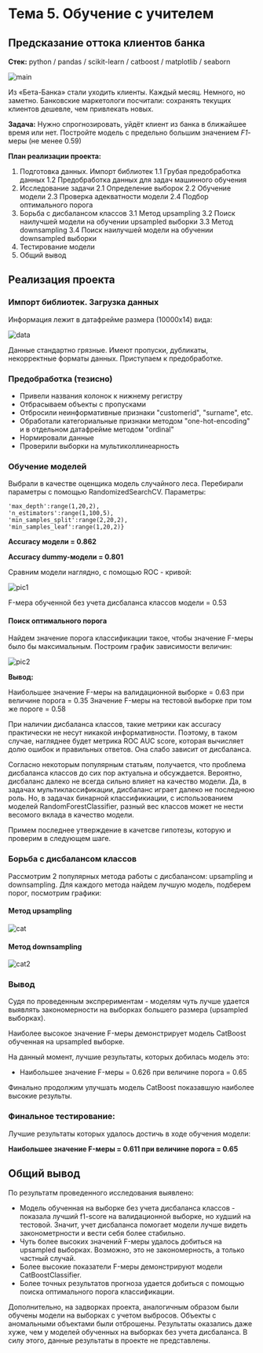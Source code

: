 # Тема 5. Обучение с учителем
## Предсказание оттока клиентов банка

**Стек:** python / pandas / scikit-learn / catboost / matplotlib / seaborn 

![main](pics/main.jpg)

Из «Бета-Банка» стали уходить клиенты. Каждый месяц. Немного, но заметно. Банковские маркетологи посчитали: сохранять текущих клиентов дешевле, чем привлекать новых.

**Задача:** Нужно спрогнозировать, уйдёт клиент из банка в ближайшее время или нет. Постройте модель с предельно большим значением *F1*-меры (не менее 0.59)

**План реализации проекта:**
1. Подготовка данных. Импорт библиотек
1.1 Грубая предобработка данных
1.2 Предобработка данных для задач машинного обучения
2. Исследование задачи
2.1 Определение выборок
2.2 Обучение модели
2.3 Проверка адекватности модели
2.4 Подбор оптимального порога
3. Борьба с дисбалансом классов
3.1 Метод upsampling
3.2 Поиск наилучшей модели на обучении upsampled выборки
3.3 Метод downsampling
3.4 Поиск наилучшей модели на обучении downsampled выборки
4. Тестирование модели
5. Общий вывод

## Реализация проекта

### Импорт библиотек. Загрузка данных

Информация лежит в датафрейме размера (10000x14) вида:

![data](pics/data.png)

Данные стандартно грязные. Имеют пропуски, дубликаты, некорректные форматы данных. Приступаем к предобработке.

### Предобработка (тезисно)

- Привели названия колонок к нижнему регистру
- Отбрасываем объекты с пропусками
- Отбросили неинформативные признаки "customerid", "surname", etc.
- Обработали категориальные признаки методом "one-hot-encoding" и в отдельном датафрейме методом "ordinal"
- Нормировали данные
- Проверили выборки на мультиколлинеарность


### Обучение моделей

Выбрали в качестве оценщика модель случайного леса. Перебирали параметры с помощью RandomizedSearchCV. Параметры:
``` 
'max_depth':range(1,20,2),
'n_estimators':range(1,100,5),
'min_samples_split':range(2,20,2),
'min_samples_leaf':range(1,20,2)}
``` 

**Accuracy модели = 0.862**

**Accuracy dummy-модели = 0.801**

Сравним модели наглядно, с помощью ROC - кривой:

![pic1](pics/pic1.png)

F-мера обученной без учета дисбаланса классов модели = 0.53

#### Поиск оптимального порога

Найдем значение порога классификации такое, чтобы значение F-меры было бы максимальным. Построим график зависимости величин:

![pic2](pics/pic2.png)

**Вывод:**

Наибольшее значение F-меры на валидационной выборке = 0.63 при величине порога = 0.35
Значение F-меры на тестовой выборке при том же пороге = 0.58

При наличии дисбаланса классов, такие метрики как accuracy практически не несут никакой информативности. Поэтому, в таком случае, нагляднее будет метрика ROC AUC score, которая вычисляет долю ошибок и правильных ответов. Она слабо зависит от дисбаланса.

Согласно некоторым популярным статьям, получается, что проблема дисбаланса классов до сих пор актуальна и обсуждается. Вероятно, дисбаланс далеко не всегда сильно влияет на качество модели. Да, в задачах мультиклассификации, дисбаланс играет далеко не последнюю роль. Но, в задачах бинарной классификиации, с использованием моделей RandomForestClassifier, разный вес классов может не нести весомого вклада в качество модели.

Примем последнее утверждение в качетсве гипотезы, которую и проверим в следующем шаге.

### Борьба с дисбалансом классов

Рассмотрим 2 популярных метода работы с дисбалансом: upsampling и downsampling. Для каждого метода найдем лучшую модель, подберем порог, посмотрим графики:

#### Метод upsampling

![cat](pics/cat.png)

#### Метод downsampling

![cat2](pics/cat2.png)

### Вывод

Судя по проведенным экспрериментам - моделям чуть лучше удается выявлять закономерности на выборках большего размера (upsampled выборках).

Наиболее высокое значение F-меры демонстрирует модель CatBoost обученная на upsampled выборке. 

На данный момент, лучшие результаты, которых добилась модель это:

- Наибольшее значение F-меры = 0.626 при величине порога = 0.65

Финально продолжим улучшать модель CatBoost показавшую наиболее высокие результы.

### Финальное тестирование:

Лучшие результаты которых удалось достичь в ходе обучения модели:

**Наибольшее значение F-меры = 0.611 при величине порога = 0.65**

## Общий вывод

По результатм проведенного исследования выявлено:

- Модель обученная на выборке без учета дисбаланса классов - показала лучший f1-score на валидационной выборке, но худший на тестовой. Значит, учет дисбаланса помогает модели лучше видеть законометрности и вести себя более стабильно.
- Чуть более высоких значений F-меры удалось добиться на upsampled выборках. Возможно, это не закономерность, а только частный случай.
- Более высокие показатели F-меры демонстрируют модели CatBoostClassifier. 
- Более точных результатов прогноза удается добиться с помощью поиска оптимального порога классификации.

Дополнительно, на задворках проекта, аналогичным образом были обучены модели на выборках с учетом выбросов. Объекты с аномальными объектами были отброшены. Результаты оказались даже хуже, чем у моделей обученных на выборках без учета дисбаланса. В силу этого, данные результаты в проекте не представлены.
